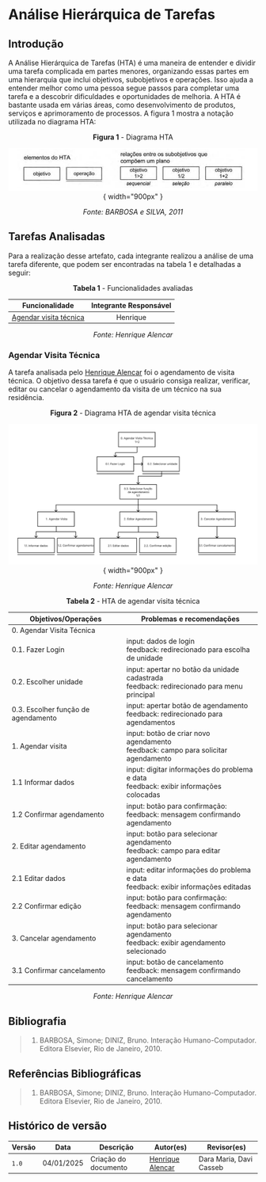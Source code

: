 # **Análise Hierárquica de Tarefas**

## Introdução

A Análise Hierárquica de Tarefas (HTA) é uma maneira de entender e dividir uma tarefa complicada em partes menores, organizando essas partes em uma hierarquia que inclui objetivos, subobjetivos e operações. Isso ajuda a entender melhor como uma pessoa segue passos para completar uma tarefa e a descobrir dificuldades e oportunidades de melhoria. A HTA é bastante usada em várias áreas, como desenvolvimento de produtos, serviços e aprimoramento de processos. A figura 1 mostra a notação utilizada no diagrama HTA:

<center>

**Figura 1** - Diagrama HTA

![Diagrama HTA](../assets/hta/hta.png){ width="900px" }

_Fonte: BARBOSA e SILVA, 2011_

</center>

## Tarefas Analisadas

Para a realização desse artefato, cada integrante realizou a análise de uma tarefa diferente, que podem ser encontradas na tabela 1 e detalhadas a seguir:

<center>

**Tabela 1** - Funcionalidades avaliadas

 Funcionalidade    |    Integrante Responsável             |  
|:------:|:-------------------------------:|
| [Agendar visita técnica](#agendar-visita-técnica) | Henrique  |

_Fonte: Henrique Alencar_

</center>

### Agendar Visita Técnica

A tarefa analisada pelo [Henrique Alencar](https://github.com/henryqma) foi o agendamento de visita técnica. O objetivo dessa tarefa é que o usuário consiga realizar, verificar, editar ou cancelar o agendamento da visita de um técnico na sua residência.

<center>

**Figura 2** - Diagrama HTA de agendar visita técnica

![Diagrama visita técnica](../assets/hta/diagramavisita.png){ width="900px" }

_Fonte: Henrique Alencar_

**Tabela 2** - HTA de agendar visita técnica

| Objetivos/Operações | Problemas e recomendações |
| ------------------- | ------------------------- |
| 0. Agendar Visita Técnica |                     |
| 0.1. Fazer Login | input: dados de login <br> feedback: redirecionado para escolha de unidade |
| 0.2. Escolher unidade | input: apertar no botão da unidade cadastrada <br> feedback: redirecionado para menu principal |
| 0.3. Escolher função de agendamento | input: apertar botão de agendamento <br> feedback: redirecionado para agendamentos |
| 1. Agendar visita | input: botão de criar novo agendamento <br> feedback: campo para solicitar agendamento |
| 1.1 Informar dados | input: digitar informações do problema e data <br> feedback: exibir informações colocadas |
| 1.2 Confirmar agendamento | input: botão para confirmação: <br> feedback: mensagem confirmando agendamento |
| 2. Editar agendamento | input: botão para selecionar agendamento <br> feedback: campo para editar agendamento |
| 2.1 Editar dados | input: editar informações do problema e data <br> feedback: exibir informações editadas |
| 2.2 Confirmar edição | input: botão para confirmação: <br> feedback: mensagem confirmando agendamento |
| 3. Cancelar agendamento | input: botão para selecionar agendamento <br> feedback: exibir agendamento selecionado |
| 3.1 Confirmar cancelamento | input: botão de cancelamento <br> feedback: mensagem confirmando cancelamento |

_Fonte: Henrique Alencar_

</center>

## Bibliografia

> 1. BARBOSA, Simone; DINIZ, Bruno. Interação Humano-Computador. Editora Elsevier, Rio de Janeiro, 2010.

## Referências Bibliográficas

> 1. BARBOSA, Simone; DINIZ, Bruno. Interação Humano-Computador. Editora Elsevier, Rio de Janeiro, 2010.

## Histórico de versão

| Versão | Data       | Descrição                             | Autor(es)                                       | Revisor(es)             |
| ------ | ---------- | ------------------------------------- | ----------------------------------------------- | ----------------------- |
| `1.0`  | 04/01/2025 | Criação do documento                  | [Henrique Alencar](https://github.com/henryqma) | Dara Maria, Davi Casseb |